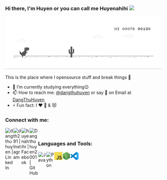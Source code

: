 ### Hi there, I'm Huyen or you can call me Huyenahihi <img src="https://media.giphy.com/media/hvRJCLFzcasrR4ia7z/giphy.gif" width="25px">
<img id="imgur" src="dino.gif">

This is the place where I opensource stuff and break things 🤣

- 🔭 I’m currently studying everything😉
- 📫 How to reach me: [@dangthuhuyen][linkedin] or say 👋 on Email at [DangThuHuyen](mailto:thuuhuyenn2001@gmail.com)
- ⚡ Fun fact: I ❤️ 🐶 & 😻

### Connect with me:

[<img align="left" alt="dangthuhuyen | LinkedIn" width="26px" src="https://cdn-icons-png.flaticon.com/512/174/174857.png" />][linkedin]
[<img align="left" alt="dth291 | Instagram" width="26px" src="https://cdn-icons-png.flaticon.com/512/2111/2111463.png" />][instagram]
[<img align="left" alt="huyenahihi | Facebook" width="26px" src="https://cdn-icons-png.flaticon.com/512/733/733547.png" />][facebook]
[<img align="left" alt="Dangthuhuyen2001 | GitHub" width="28px" src="https://cdn-icons-png.flaticon.com/512/733/733553.png" />][github]
<br />

### Languages and Tools:
<img align="left" alt="Java" width="26px" src="https://cdn-icons-png.flaticon.com/512/226/226777.png" />
<img align="left" alt="Python" width="26px" src="https://cdn3.iconfinder.com/data/icons/logos-and-brands-adobe/512/267_Python-512.png" />
<img align="left" alt="JavaScript" width="26px" src="https://raw.githubusercontent.com/github/explore/80688e429a7d4ef2fca1e82350fe8e3517d3494d/topics/javascript/javascript.png" />
<img align="left" alt="Node.js" width="26px" src="https://raw.githubusercontent.com/github/explore/80688e429a7d4ef2fca1e82350fe8e3517d3494d/topics/nodejs/nodejs.png" />
<img align="left" alt="Visual Studio Code" width="26px" src="https://raw.githubusercontent.com/github/explore/80688e429a7d4ef2fca1e82350fe8e3517d3494d/topics/visual-studio-code/visual-studio-code.png" />

<br />
<br />


[linkedin]: https://www.linkedin.com/in/dangthuhuyen/
[instagram]: https://www.instagram.com/dth291/
[facebook]: https://www.facebook.com/huyenahihi
[github]: https://github.com/Dangthuhuyen2001
